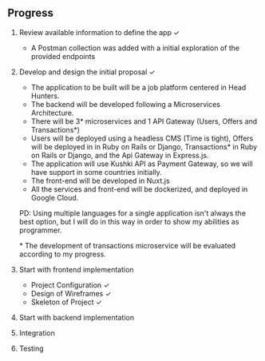 ## Progress

1. Review available information to define the app ✓
   - A Postman collection was added with a initial exploration of the provided endpoints
2. Develop and design the initial proposal ✓

   - The application to be built will be a job platform centered in Head Hunters.
   - The backend will be developed following a Microservices Architecture.
   - There will be 3\* microservices and 1 API Gateway (Users, Offers and Transactions\*)
   - Users will be deployed using a headless CMS (Time is tight), Offers will be deployed in in Ruby on Rails or Django, Transactions\* in Ruby on Rails or Django, and the Api Gateway in Express.js.
   - The application will use Kushki API as Payment Gateway, so we will have support in some countries initially.
   - The front-end will be developed in Nuxt.js
   - All the services and front-end will be dockerized, and deployed in Google Cloud.

   PD: Using multiple languages for a single application isn't always the best option, but I will do in this way in order to show my abilities as programmer.

   \* The development of transactions microservice will be evaluated according to my progress.

3. Start with frontend implementation
   - Project Configuration ✓
   - Design of Wireframes ✓
   - Skeleton of Project ✓
4. Start with backend implementation
5. Integration
6. Testing
